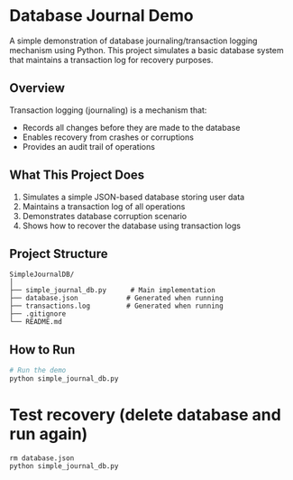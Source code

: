 # Database Journal Demo

A simple demonstration of database journaling/transaction logging mechanism using Python. This project simulates a basic database system that maintains a transaction log for recovery purposes.

## Overview

Transaction logging (journaling) is a mechanism that:
- Records all changes before they are made to the database
- Enables recovery from crashes or corruptions
- Provides an audit trail of operations

## What This Project Does

1. Simulates a simple JSON-based database storing user data
2. Maintains a transaction log of all operations
3. Demonstrates database corruption scenario
4. Shows how to recover the database using transaction logs

## Project Structure
```
SimpleJournalDB/
│
├── simple_journal_db.py      # Main implementation
├── database.json            # Generated when running
├── transactions.log         # Generated when running
├── .gitignore
└── README.md
```
    

## How to Run
```bash
# Run the demo
python simple_journal_db.py
```

# Test recovery (delete database and run again)
```
rm database.json
python simple_journal_db.py
```